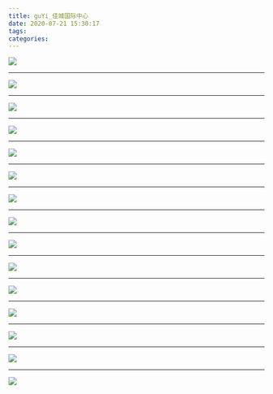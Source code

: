 ```yaml
---
title: guYi_佳城国际中心
date: 2020-07-21 15:30:17
tags:
categories:
---
```





![](./jiaCheng_001.jpg)

<!--more-->

***

![](./jiaCheng_002.jpg)

***

![](./jiaCheng_003.jpg)

***

![](./jiaCheng_004.jpg)

***

![](./jiaCheng_005.jpg)

***

![](./jiaCheng_006.jpg)

***

![](./jiaCheng_007.jpg)

***

![](./jiaCheng_008.jpg)

***

![](./jiaCheng_009.jpg)

***

![](./jiaCheng_010.jpg)

***

![](./jiaCheng_011.jpg)

***

![](./jiaCheng_012.jpg)

***

![](./jiaCheng_013.jpg)

***

![](./jiaCheng_014.jpg)

***

![](./jiaCheng_015.jpg)



